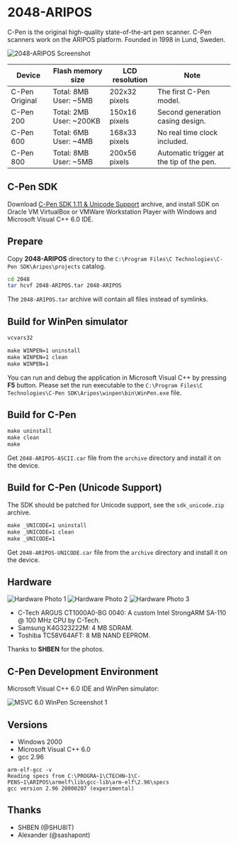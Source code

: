 2048-ARIPOS
===========

C-Pen is the original high-quality state-of-the-art pen scanner. C-Pen scanners work on the ARIPOS platform. Founded in 1998 in Lund, Sweden.

![2048-ARIPOS Screenshot](../image/2048-ARIPOS-Screenshot.png)

| Device         | Flash memory size         | LCD resolution  | Note                                          |
|----------------|---------------------------|-----------------|-----------------------------------------------|
| C-Pen Original | Total: 8MB   User: ~5MB   | 202x32 pixels   | The first C-Pen model.                        |
| C-Pen 200      | Total: 2MB   User: ~200KB | 150x16 pixels   | Second generation casing design.              |
| C-Pen 600      | Total: 6MB   User: ~4MB   | 168x33 pixels   | No real time clock included.                  |
| C-Pen 800      | Total: 8MB   User: ~5MB   | 200x56 pixels   | Automatic trigger at the tip of the pen.      |

## C-Pen SDK

Download [C-Pen SDK 1.11 & Unicode Support](https://archive.org/details/cpen-sdk-1-11-unicode) archive, and install SDK on Oracle VM VirtualBox or VMWare Workstation Player with Windows and Microsoft Visual C++ 6.0 IDE.

## Prepare

Copy **2048-ARIPOS** directory to the `C:\Program Files\C Technologies\C-Pen SDK\Aripos\projects` catalog.

```sh
cd 2048
tar hcvf 2048-ARIPOS.tar 2048-ARIPOS
```

The `2048-ARIPOS.tar` archive will contain all files instead of symlinks.

## Build for WinPen simulator

```bat
vcvars32

make WINPEN=1 uninstall
make WINPEN=1 clean
make WINPEN=1
```

You can run and debug the application in Microsoft Visual C++ by pressing **F5** button. Please set the run executable to the `C:\Program Files\C Technologies\C-Pen SDK\Aripos\winpen\bin\WinPen.exe` file.

## Build for C-Pen

```bat
make uninstall
make clean
make
```

Get `2048-ARIPOS-ASCII.car` file from the `archive` directory and install it on the device.

## Build for C-Pen (Unicode Support)

The SDK should be patched for Unicode support, see the `sdk_unicode.zip` archive.

```bat
make _UNICODE=1 uninstall
make _UNICODE=1 clean
make _UNICODE=1
```

Get `2048-ARIPOS-UNICODE.car` file from the `archive` directory and install it on the device.

## Hardware

![Hardware Photo 1](../image/hw/C-Pen-600_Photo_1.jpg) ![Hardware Photo 2](../image/hw/C-Pen-600_Photo_2.jpg) ![Hardware Photo 3](../image/hw/C-Pen-600_Photo_3.jpg)

* C-Tech ARGUS CT1000A0-BG 0040: A custom Intel StrongARM SA-110 @ 100 MHz CPU by C-Tech.
* Samsung K4G323222M: 4 MB SDRAM.
* Toshiba TC58V64AFT: 8 MB NAND EEPROM.

Thanks to **SHBEN** for the photos.

## C-Pen Development Environment

Microsoft Visual C++ 6.0 IDE and WinPen simulator:

![MSVC 6.0 WinPen Screenshot 1](../image/MSVC-CPen-Screenshot1.png)

## Versions

* Windows 2000
* Microsoft Visual C++ 6.0
* gcc 2.96

```
arm-elf-gcc -v
Reading specs from C:\PROGRA~1\CTECHN~1\C-PENS~1\ARIPOS\armelf\lib\gcc-lib\arm-elf\2.96\specs
gcc version 2.96 20000207 (experimental)
```

## Thanks

* SHBEN (@SHU8IT)
* Alexander (@sashapont)
